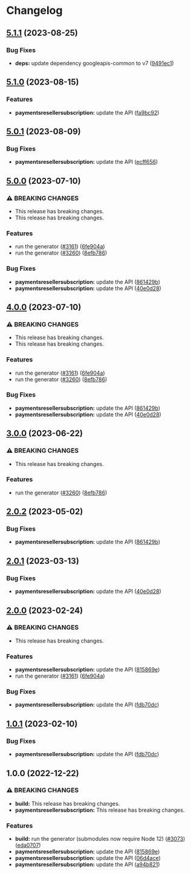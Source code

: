 # Changelog

## [5.1.1](https://github.com/googleapis/google-api-nodejs-client/compare/paymentsresellersubscription-v5.1.0...paymentsresellersubscription-v5.1.1) (2023-08-25)


### Bug Fixes

* **deps:** update dependency googleapis-common to v7 ([9491ec1](https://github.com/googleapis/google-api-nodejs-client/commit/9491ec1cdc3c413e7d73edcfcd59cf5c28a7c855))

## [5.1.0](https://github.com/googleapis/google-api-nodejs-client/compare/paymentsresellersubscription-v5.0.1...paymentsresellersubscription-v5.1.0) (2023-08-15)


### Features

* **paymentsresellersubscription:** update the API ([fa9bc92](https://github.com/googleapis/google-api-nodejs-client/commit/fa9bc92c284d6097a6d44d9b3a691cba60213a36))

## [5.0.1](https://github.com/googleapis/google-api-nodejs-client/compare/paymentsresellersubscription-v5.0.0...paymentsresellersubscription-v5.0.1) (2023-08-09)


### Bug Fixes

* **paymentsresellersubscription:** update the API ([ecff656](https://github.com/googleapis/google-api-nodejs-client/commit/ecff6566f26daaf7a908df8302902d0d8e0ccb33))

## [5.0.0](https://github.com/googleapis/google-api-nodejs-client/compare/paymentsresellersubscription-v4.0.0...paymentsresellersubscription-v5.0.0) (2023-07-10)


### ⚠ BREAKING CHANGES

* This release has breaking changes.
* This release has breaking changes.

### Features

* run the generator ([#3161](https://github.com/googleapis/google-api-nodejs-client/issues/3161)) ([6fe904a](https://github.com/googleapis/google-api-nodejs-client/commit/6fe904a5f056b3e3789b80111b9b3eecba2dc9e7))
* run the generator ([#3260](https://github.com/googleapis/google-api-nodejs-client/issues/3260)) ([8efb786](https://github.com/googleapis/google-api-nodejs-client/commit/8efb7861b7da4bc1472a4b654e46f90b29fbff20))


### Bug Fixes

* **paymentsresellersubscription:** update the API ([861429b](https://github.com/googleapis/google-api-nodejs-client/commit/861429bddebed15f82f0971199f90f8427ae5b21))
* **paymentsresellersubscription:** update the API ([40e0d28](https://github.com/googleapis/google-api-nodejs-client/commit/40e0d28fd8726899439af31099e684c57871fbb3))

## [4.0.0](https://github.com/googleapis/google-api-nodejs-client/compare/paymentsresellersubscription-v3.0.0...paymentsresellersubscription-v4.0.0) (2023-07-10)


### ⚠ BREAKING CHANGES

* This release has breaking changes.
* This release has breaking changes.

### Features

* run the generator ([#3161](https://github.com/googleapis/google-api-nodejs-client/issues/3161)) ([6fe904a](https://github.com/googleapis/google-api-nodejs-client/commit/6fe904a5f056b3e3789b80111b9b3eecba2dc9e7))
* run the generator ([#3260](https://github.com/googleapis/google-api-nodejs-client/issues/3260)) ([8efb786](https://github.com/googleapis/google-api-nodejs-client/commit/8efb7861b7da4bc1472a4b654e46f90b29fbff20))


### Bug Fixes

* **paymentsresellersubscription:** update the API ([861429b](https://github.com/googleapis/google-api-nodejs-client/commit/861429bddebed15f82f0971199f90f8427ae5b21))
* **paymentsresellersubscription:** update the API ([40e0d28](https://github.com/googleapis/google-api-nodejs-client/commit/40e0d28fd8726899439af31099e684c57871fbb3))

## [3.0.0](https://github.com/googleapis/google-api-nodejs-client/compare/paymentsresellersubscription-v2.0.2...paymentsresellersubscription-v3.0.0) (2023-06-22)


### ⚠ BREAKING CHANGES

* This release has breaking changes.

### Features

* run the generator ([#3260](https://github.com/googleapis/google-api-nodejs-client/issues/3260)) ([8efb786](https://github.com/googleapis/google-api-nodejs-client/commit/8efb7861b7da4bc1472a4b654e46f90b29fbff20))

## [2.0.2](https://github.com/googleapis/google-api-nodejs-client/compare/paymentsresellersubscription-v2.0.1...paymentsresellersubscription-v2.0.2) (2023-05-02)


### Bug Fixes

* **paymentsresellersubscription:** update the API ([861429b](https://github.com/googleapis/google-api-nodejs-client/commit/861429bddebed15f82f0971199f90f8427ae5b21))

## [2.0.1](https://github.com/googleapis/google-api-nodejs-client/compare/paymentsresellersubscription-v2.0.0...paymentsresellersubscription-v2.0.1) (2023-03-13)


### Bug Fixes

* **paymentsresellersubscription:** update the API ([40e0d28](https://github.com/googleapis/google-api-nodejs-client/commit/40e0d28fd8726899439af31099e684c57871fbb3))

## [2.0.0](https://github.com/googleapis/google-api-nodejs-client/compare/paymentsresellersubscription-v1.0.1...paymentsresellersubscription-v2.0.0) (2023-02-24)


### ⚠ BREAKING CHANGES

* This release has breaking changes.

### Features

* **paymentsresellersubscription:** update the API ([815869e](https://github.com/googleapis/google-api-nodejs-client/commit/815869e86f789a61d4ef7001f5f0ba4a5953437d))
* run the generator ([#3161](https://github.com/googleapis/google-api-nodejs-client/issues/3161)) ([6fe904a](https://github.com/googleapis/google-api-nodejs-client/commit/6fe904a5f056b3e3789b80111b9b3eecba2dc9e7))


### Bug Fixes

* **paymentsresellersubscription:** update the API ([fdb70dc](https://github.com/googleapis/google-api-nodejs-client/commit/fdb70dca11d48dec792dc832033379c00192386b))

## [1.0.1](https://github.com/googleapis/google-api-nodejs-client/compare/paymentsresellersubscription-v1.0.0...paymentsresellersubscription-v1.0.1) (2023-02-10)


### Bug Fixes

* **paymentsresellersubscription:** update the API ([fdb70dc](https://github.com/googleapis/google-api-nodejs-client/commit/fdb70dca11d48dec792dc832033379c00192386b))

## 1.0.0 (2022-12-22)


### ⚠ BREAKING CHANGES

* **build:** This release has breaking changes.
* **paymentsresellersubscription:** This release has breaking changes.

### Features

* **build:** run the generator (submodules now require Node 12) ([#3073](https://github.com/googleapis/google-api-nodejs-client/issues/3073)) ([eda0707](https://github.com/googleapis/google-api-nodejs-client/commit/eda07079dadab46a80b6f9ede618f4f43030169e))
* **paymentsresellersubscription:** update the API ([815869e](https://github.com/googleapis/google-api-nodejs-client/commit/815869e86f789a61d4ef7001f5f0ba4a5953437d))
* **paymentsresellersubscription:** update the API ([06d4ace](https://github.com/googleapis/google-api-nodejs-client/commit/06d4ace38780edf580bbf19b3eaf718bcd1a248f))
* **paymentsresellersubscription:** update the API ([a94b821](https://github.com/googleapis/google-api-nodejs-client/commit/a94b821b502f8188178c7458c0ff0cc19bc2f0cc))
